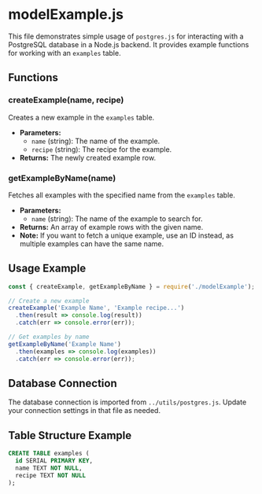 # modelExample.js

This file demonstrates simple usage of `postgres.js` for interacting with a PostgreSQL database in a Node.js backend. It provides example functions for working with an `examples` table.

## Functions

### createExample(name, recipe)
Creates a new example in the `examples` table.

- **Parameters:**
  - `name` (string): The name of the example.
  - `recipe` (string): The recipe for the example.
- **Returns:** The newly created example row.

### getExampleByName(name)
Fetches all examples with the specified name from the `examples` table.

- **Parameters:**
  - `name` (string): The name of the example to search for.
- **Returns:** An array of example rows with the given name.
- **Note:** If you want to fetch a unique example, use an ID instead, as multiple examples can have the same name.

## Usage Example

```js
const { createExample, getExampleByName } = require('./modelExample');

// Create a new example
createExample('Example Name', 'Example recipe...')
  .then(result => console.log(result))
  .catch(err => console.error(err));

// Get examples by name
getExampleByName('Example Name')
  .then(examples => console.log(examples))
  .catch(err => console.error(err));
```

## Database Connection

The database connection is imported from `../utils/postgres.js`. Update your connection settings in that file as needed.

## Table Structure Example

```sql
CREATE TABLE examples (
  id SERIAL PRIMARY KEY,
  name TEXT NOT NULL,
  recipe TEXT NOT NULL
);
```
